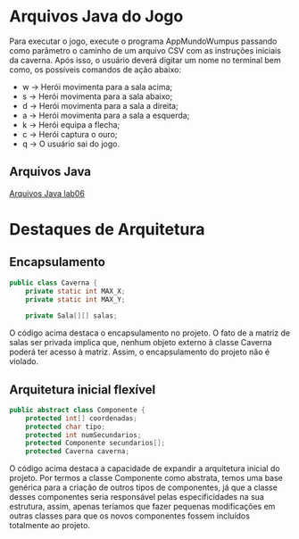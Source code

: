 # Arquivos Java do Jogo

Para executar o jogo, execute o programa AppMundoWumpus passando como parâmetro o caminho de um arquivo CSV com as instruções iniciais da caverna. Após isso, o usuário deverá digitar um nome no terminal bem como, os possíveis comandos de ação abaixo:

* w -> Herói movimenta para a sala acima;
* s -> Herói movimenta para a sala abaixo;
* d -> Herói movimenta para a sala a direita;
* a -> Herói movimenta para a sala a esquerda;
* k -> Herói equipa a flecha;
* c -> Herói captura o ouro;
* q -> O usuário sai do jogo.

## Arquivos Java
[Arquivos Java lab06](scr/mc322/lab06)

# Destaques de Arquitetura

## Encapsulamento

```Java
public class Caverna {
	private static int MAX_X;
	private static int MAX_Y;
	
	private Sala[][] salas;
```

O código acima destaca o encapsulamento no projeto. O fato de a matriz de salas ser privada implica que, nenhum objeto externo à classe Caverna poderá ter acesso à matriz. Assim, o encapsulamento do projeto não é violado.

## Arquitetura inicial flexível

```Java
public abstract class Componente {
	protected int[] coordenadas;
	protected char tipo;
	protected int numSecundarios;
	protected Componente secundarios[];
	protected Caverna caverna;
```

O código acima destaca a capacidade de expandir a arquitetura inicial do projeto. Por termos a classe Componente como abstrata, temos uma base genérica para a criação de outros tipos de componentes, já que a classe desses componentes seria responsável pelas especificidades na sua estrutura, assim, apenas teríamos que fazer pequenas modificações em outras classes para que os novos componentes fossem incluídos totalmente ao projeto.